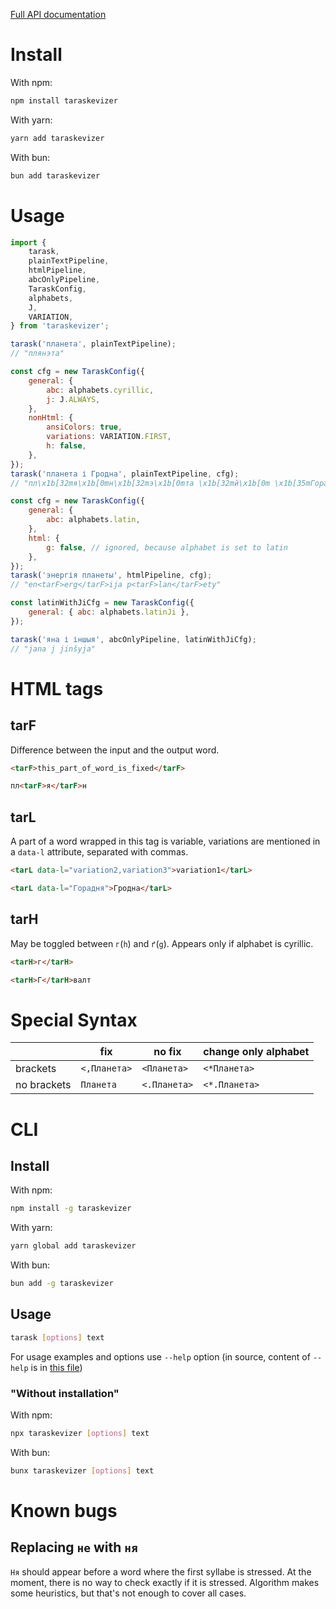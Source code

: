 [Full API documentation](https://gooseob.github.io/taraskevizer/)

# Install

With npm:

```bash
npm install taraskevizer
```

With yarn:

```bash
yarn add taraskevizer
```

With bun:

```bash
bun add taraskevizer
```

# Usage

```js
import {
	tarask,
	plainTextPipeline,
	htmlPipeline,
	abcOnlyPipeline,
	TaraskConfig,
	alphabets,
	J,
	VARIATION,
} from 'taraskevizer';

tarask('планета', plainTextPipeline);
// "плянэта"

const cfg = new TaraskConfig({
	general: {
		abc: alphabets.cyrillic,
		j: J.ALWAYS,
	},
	nonHtml: {
		ansiColors: true,
		variations: VARIATION.FIRST,
		h: false,
	},
});
tarask('планета і Гродна', plainTextPipeline, cfg);
// "пл\x1b[32mя\x1b[0mн\x1b[32mэ\x1b[0mта \x1b[32mй\x1b[0m \x1b[35mГорадня\x1b[0m"

const cfg = new TaraskConfig({
	general: {
		abc: alphabets.latin,
	},
	html: {
		g: false, // ignored, because alphabet is set to latin
	},
});
tarask('энергія планеты', htmlPipeline, cfg);
// "en<tarF>erg</tarF>ija p<tarF>lan</tarF>ety"

const latinWithJiCfg = new TaraskConfig({
	general: { abc: alphabets.latinJi },
});

tarask('яна і іншыя', abcOnlyPipeline, latinWithJiCfg);
// "jana j jinšyja"
```

# HTML tags

## tarF

Difference between the input and the output word.

```html
<tarF>this_part_of_word_is_fixed</tarF>

пл<tarF>я</tarF>н
```

## tarL

A part of a word wrapped in this tag is variable,
variations are mentioned in a `data-l` attribute,
separated with commas.

```html
<tarL data-l="variation2,variation3">variation1</tarL>

<tarL data-l="Горадня">Гродна</tarL>
```

## tarH

May be toggled between `г`(`h`) and `ґ`(`g`).
Appears only if alphabet is cyrillic.

```html
<tarH>г</tarH>

<tarH>Г</tarH>валт
```

# Special Syntax

|             | fix          | no fix       | change only alphabet |
| ----------- | ------------ | ------------ | -------------------- |
| brackets    | `<,Планета>` | `<Планета>`  | `<*Планета>`         |
| no brackets | `Планета`    | `<.Планета>` | `<*.Планета>`        |

# CLI

## Install

With npm:

```bash
npm install -g taraskevizer
```

With yarn:

```bash
yarn global add taraskevizer
```

With bun:

```bash
bun add -g taraskevizer
```

## Usage

```bash
tarask [options] text
```

For usage examples and options use `--help` option
(in source, content of `--help` is in [this file](./cli-help.txt))

### "Without installation"

With npm:

```bash
npx taraskevizer [options] text
```

With bun:

```bash
bunx taraskevizer [options] text
```

# Known bugs

## Replacing `не` with `ня`

`Ня` should appear before a word where the first syllabe is stressed.
At the moment, there is no way to check exactly if it is stressed.
Algorithm makes some heuristics, but that's not enough to cover all cases.

